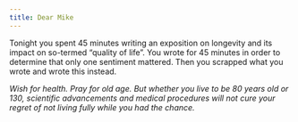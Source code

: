 ```yaml
---
title: Dear Mike
---
```


Tonight you spent 45 minutes writing an exposition on longevity and its impact
on so-termed “quality of life”. You wrote for 45 minutes in order to determine
that only one sentiment mattered. Then you scrapped what you wrote and wrote
this instead.

*Wish for health. Pray for old age. But whether you live to be 80 years old or
130, scientific advancements and medical procedures will not cure your regret of
not living fully while you had the chance.*
